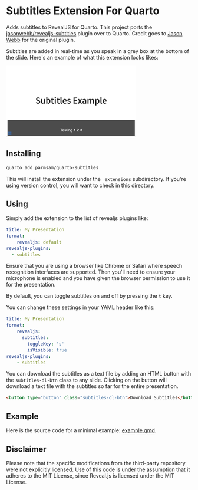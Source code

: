 # Subtitles Extension For Quarto

Adds subtitles to RevealJS for Quarto. This project ports the [jasonwebb/revealjs-subtitles](https://github.com/jasonwebb/revealjs-subtitles) plugin over to Quarto. Credit goes to [Jason Webb](https://github.com/jasonwebb) for the original plugin.

Subtitles are added in real-time as you speak in a grey box at the bottom of the slide. Here's an example of what this extension looks likes:

<img src="example.png" alt="Example of Subtitles Extension" width="70%"/>

## Installing

```bash
quarto add parmsam/quarto-subtitles
```

This will install the extension under the `_extensions` subdirectory.
If you're using version control, you will want to check in this directory.

## Using

Simply add the extension to the list of revealjs plugins like:

```yaml
title: My Presentation
format:
    revealjs: default
revealjs-plugins:
  - subtitles
```

Ensure that you are using a browser like Chrome or Safari where speech recognition interfaces are supported. Then you'll need to ensure your microphone is enabled and you have given the browser permission to use it for the presentation.

By default, you can toggle subtitles on and off by pressing the `t` key.

You can change these settings in your YAML header like this:

```yaml
title: My Presentation
format:
    revealjs:
      subtitles:
        toggleKey: 's'
        isVisible: true
revealjs-plugins:
    - subtitles
```

You can download the subtitles as a text file by adding an HTML button with the `subtitles-dl-btn` class to any slide. Clicking on the button will download a text file with the subtitles so far for the entire presentation.

```html
<button type="button" class="subtitles-dl-btn">Download Subtitles</button>
```

## Example

Here is the source code for a minimal example: [example.qmd](example.qmd).

## Disclaimer

Please note that the specific modifications from the third-party repository were not explicitly licensed. Use of this code is under the assumption that it adheres to the MIT License, since Reveal.js is licensed under the MIT License.
